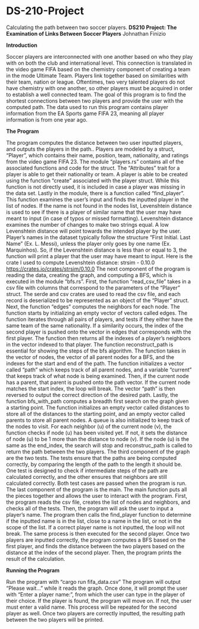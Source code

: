 # DS-210-Project
Calculating the path between two soccer players.
**DS210 Project: The Examination of Links Between Soccer Players**
Johnathan Finizio

**Introduction**

Soccer players are interconnected with one another based on who they play with on both the club and international level. This connection is translated in the video game FIFA based on the chemistry component of creating a team in the mode Ultimate Team. Players link together based on similarities with their team, nation or league. Oftentimes, two very talented players do not have chemistry with one another, so other players must be acquired in order to establish a well connected team. The goal of this program is to find the shortest connections between two players and provide the user with the computed path. The data used to run this program contains player information from the EA Sports game FIFA 23, meaning all player information is from one year ago. 

**The Program**

The program computes the distance between two user inputted players, and outputs the players in the path.. Players are modeled by a struct, “Player”, which contains their name, position, team, nationality, and ratings from the video game FIFA 23. The module “players.rs” contains all of the associated functions and code for the struct. The “Attributes” trait for a player is able to get their nationality or team. A player is able to be created using the function “create” associated with the player struct. While this function is not directly used, it is included in case a player was missing in the data set. Lastly in the module, there is a function called “find_player”. This function examines the user’s input and finds the inputted player in the list of nodes. If the name is not found in the nodes list, Levenshtein distance is used to see if there is a player of similar name that the user may have meant to input (in case of typos or missed formatting). Levenshtein distance examines the number of changes to make two strings equal. A low Levenshtein distance will point towards the intended player by the user. Player’s names in the dataset typically follow the structure “First Initial. Last Name” (Ex. L. Messi), unless the player only goes by one name (Ex. Marquinhos). So, if the Levenshtein distance is less than or equal to 3, the function will print a player that the user may have meant to input. Here is the crate I used to compute Levenshtein distance: strsim - 0.10.0 https://crates.io/crates/strsim/0.10.0 
	The next component of the program is reading the data, creating the graph, and computing a BFS, which is executed in the module “bfs.rs”. First, the function “read_csv_file” takes in a csv file with columns that correspond to the parameters of the “Player” struct. The serde and csv crates are used to read the csv file, and each record is deserialized to be represented as an object of the “Player” struct. Next, the function “edges” computes the neighbors for each node. The function starts by initializing an empty vector of vectors called edges. The function iterates through all pairs of players, and tests if they either have the same team of the same nationality. If a similarity occurs, the index of the second player is pushed onto the vector in edges that corresponds with the first player. The function then returns all the indexes of a player’s neighbors in the vector indexed to that player. The function reconstruct_path is essential for showing the steps of the bfs algorithm. The function takes in the vector of nodes, the vector of all parent nodes for a BFS, and the indexes for the start and end of the path. The function initializes a vector called “path” which keeps track of all parent nodes, and a variable “current” that keeps track of what node is being examined. Then, if the current node has a parent, that parent is pushed onto the path vector. If the current node matches the start index, the loop will break. The vector “path” is then reversed to output the correct direction of the desired path. Lastly, the function bfs_with_path computes a breadth first search on the graph given a starting point. The function initializes an empty vector called distances to store all of the distances to the starting point, and an empty vector called parents to store all parent nodes. A queue is also initialized to keep track of the nodes to visit. For each neighbor (u) of the current node (v), the function checks if node (u) has been visited yet. If not, it sets the distance of node (u) to be 1 more than the distance to node (v). If the node (u) is the same as the end_index, the search will stop and reconstruc_path is called to return the path between the two players. 
	The third component of the graph are the two tests. The tests ensure that the paths are being computed correctly, by comparing the length of the path to the length it should be. One test is designed to check if intermediate steps of the path are calculated correctly, and the other ensures that neighbors are still calculated correctly. Both test cases are passed when the program is run.
	The last component of the program is the main. The main function puts all the pieces together and allows the user to interact with the program. First, the program reads the csv file, creates the list of nodes and neighbors, and checks all of the tests. Then, the program will ask the user to input a player’s name. The program then calls the find_player function to determine if the inputted name is in the list, close to a name in the list, or not in the scope of the list. If a correct player name is not inputted, the loop will not break. The same process is then executed for the second player. Once two players are inputted correctly, the program computes a BFS based on the first player, and finds the distance between the two players based on the distance at the index of the second player. Then, the program prints the result of the calculation. 
	
**Running the Program**

Run the program with “cargo run fifa_data.csv”
The program will output “Please wait…” while it reads the graph. Once done, it will prompt the user with “Enter a player name:”, from which the user can type in the player of their choice. If the player is found, the program will move on. If not, the user must enter a valid name. This process will be repeated for the second player as well.
Once two players are correctly inputted, the resulting path between the two players will be printed. 
